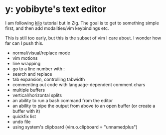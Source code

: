 # y: yobibyte's text editor

I am following [kilo](https://viewsourcecode.org/snaptoken/kilo/index.html) tutorial but in Zig.
The goal is to get to something simple first, and then add modalities/vim keybindings etc.

This is still too early, but this is the subset of vim I care about. I wonder how far can I push this.
- normal/visual/replace mode
- vim motions
- line wrapping
- go to a line number with :<line number>
- search and replace
- tab expansion, controlling tabwidth
- commenting out code with language-dependent comment chars
- multiple buffers
- vertical/horizontal splits
- an ability to run a bash command from the editor
- an ability to pipe the output from above to an open buffer (or create a buffer with it)
- quickfix list
- undo file
- using system's clipboard (vim.o.clipboard = "unnamedplus")
